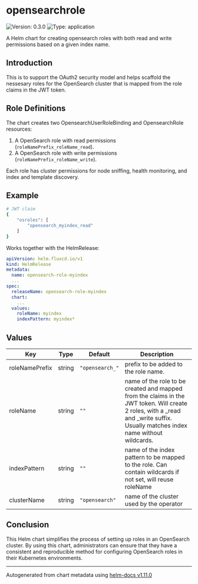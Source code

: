 # opensearchrole



![Version: 0.3.0](https://img.shields.io/badge/Version-0.3.0-informational?style=flat-square) ![Type: application](https://img.shields.io/badge/Type-application-informational?style=flat-square) 

A Helm chart for creating opensearch roles with both read and write permissions based on a given index name.









## Introduction

This is to support the OAuth2 security model and helps scaffold the nessesary roles for the OpenSearch cluster that is mapped from the role claims in the JWT token.

## Role Definitions

The chart creates two OpensearchUserRoleBinding and OpensearchRole resources:

1. A OpenSearch role with read permissions (`roleNamePrefix_roleName_read`).
2. A OpenSearch role with write permissions (`roleNamePrefix_roleName_write`).

Each role has cluster permissions for node sniffing, health monitoring, and index and template discovery.


## Example

```sh
# JWT claim
{
    "osroles": [
        "opensearch_myindex_read"
    ]
}
```

Works together with the HelmRelease:

```yaml
apiVersion: helm.fluxcd.io/v1
kind: HelmRelease
metadata:
  name: opensearch-role-myindex
  ...
spec:
  releaseName: opensearch-role-myindex
  chart:
    ...
  values:
    roleName: myindex
    indexPattern: myindex*

```

## Values

| Key | Type | Default | Description |
|-----|------|---------|-------------|
| roleNamePrefix | string | `"opensearch_"` | prefix to be added to the role name. |
| roleName | string | `""` | name of the role to be created and mapped from the claims in the JWT token. Will create 2 roles, with a _read and _write suffix. Usually matches index name without wildcards. |
| indexPattern | string | `""` | name of the index pattern to be mapped to the role. Can contain wildcards if not set, will reuse roleName |
| clusterName | string | `"opensearch"` | name of the cluster used by the operator |

## Conclusion

This Helm chart simplifies the process of setting up roles in an OpenSearch cluster. By using this chart, administrators can ensure that they have a consistent and reproducible method for configuring OpenSearch roles in their Kubernetes environments.


----------------------------------------------
Autogenerated from chart metadata using [helm-docs v1.11.0](https://github.com/norwoodj/helm-docs/releases/v1.11.0)
